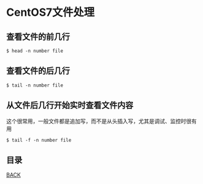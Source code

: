 # CentOS7文件处理

## 查看文件的前几行

```shell
$ head -n number file
```

## 查看文件的后几行

```shell
$ tail -n number file
```

## 从文件后几行开始实时查看文件内容

这个很常用，一般文件都是追加写，而不是从头插入写，尤其是调试、监控时很有用

```shell
$ tail -f -n number file
```

## 目录
[BACK](../../README.md)